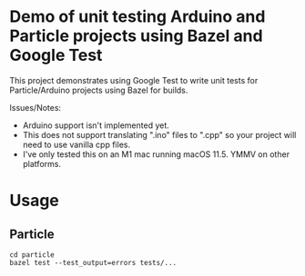 # Demo of unit testing Arduino and Particle projects using Bazel and Google Test

This project demonstrates using Google Test to write unit tests for Particle/Arduino projects using Bazel for builds.

Issues/Notes:
* Arduino support isn't implemented yet.
* This does not support translating ".ino" files to ".cpp" so your project will need to use vanilla cpp files.
* I've only tested this on an M1 mac running macOS 11.5. YMMV on other platforms.

# Usage

## Particle

```
cd particle
bazel test --test_output=errors tests/...
```
